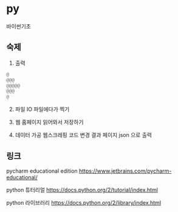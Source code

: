 py
==

바이썬기초

## 숙제

1. 출력

```python
@
@@@
@@@@@
@@@
@
```

2. 파일 IO
파일에다가 찍기

3. 웹
홈페이지 읽어와서 저장하기

4. 데이터 가공
웹스크레핑 코드 변경
결과 페이지
json 으로 출력


## 링크
pycharm educational edition
https://www.jetbrains.com/pycharm-educational/

python 튜터리얼
https://docs.python.org/2/tutorial/index.html

python 라이브러리
https://docs.python.org/2/library/index.html

